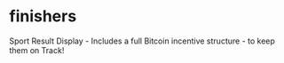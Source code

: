 # finishers 

Sport Result Display - Includes a full Bitcoin incentive structure - to keep them on Track! 
